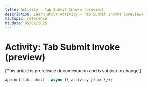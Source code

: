 ```yaml
---
title: Activity - Tab Submit Invoke (preview)
description: Learn about Activity - Tab Submit Invoke (preview)
ms.topic: reference
ms.date: 05/02/2025
---
```


# Activity: Tab Submit Invoke (preview)

[This article is prerelease documentation and is subject to change.]

```typescript
app.on('tab.submit', async ({ activity }) => {});
```